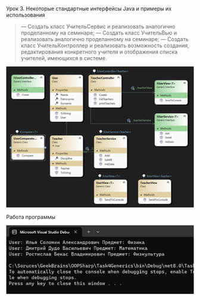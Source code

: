 ﻿Урок 3. Некоторые стандартные интерфейсы Java и примеры их использования

>— Создать класс УчительСервис и реализовать аналогично проделанному на семинаре;
— Создать класс УчительВью и реализовать аналогично проделанному на семинаре;
— Создать класс УчительКонтроллер и реализовать возможность создания, редактирования конкретного учителя и отображения списка учителей, имеющихся в системе.


![Диаграмма классов](classdiagram.png)

Работа программы

![Диаграмма классов](screen.png)
